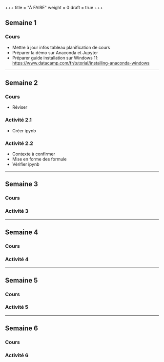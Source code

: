 +++
title = "À FAIRE"
weight = 0
draft = true
+++


## Semaine 1
### Cours
- Mettre à jour infos tableau planification de cours
- Préparer la démo sur Anaconda et Jupyter
- Préparer guide installation sur Windows 11: https://www.datacamp.com/fr/tutorial/installing-anaconda-windows

---

## Semaine 2
### Cours
- Réviser

### Activité 2.1
- Créer ipynb

### Activité 2.2
- Contexte à confirmer
- Mise en forme des formule
- Vérifier ipynb

---

## Semaine 3
### Cours

### Activité 3

---

## Semaine 4
### Cours

### Activité 4

---

## Semaine 5
### Cours

### Activité 5

---

## Semaine 6
### Cours

### Activité 6


